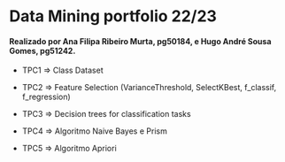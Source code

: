 # Data Mining portfolio 22/23

#### Realizado por Ana Filipa Ribeiro Murta, pg50184, e Hugo André Sousa Gomes, pg51242.

* TPC1 => Class Dataset

* TPC2 => Feature Selection (VarianceThreshold, SelectKBest, f_classif, f_regression)

* TPC3 => Decision trees for classification tasks

* TPC4 => Algoritmo Naive Bayes e Prism

* TPC5 => Algoritmo Apriori
